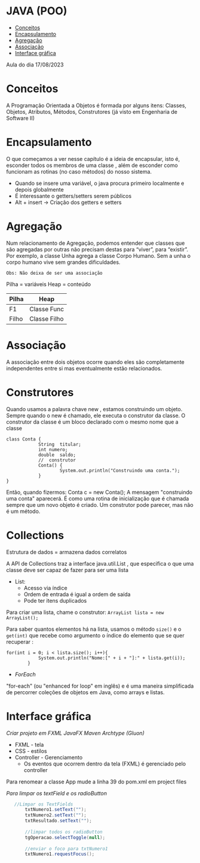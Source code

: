 # JAVA (POO)
  - [Conceitos](#conceitos)
  - [Encapsulamento](#encapsulamento)
  - [Agregação](#agregação)
  - [Associação](#associação)
  - [Interface gráfica](#interface-grafica)


Aula do dia 17/08/2023

# Conceitos

A Programação Orientada a Objetos é formada por alguns itens: Classes, Objetos, Atributos, Métodos, Construtores (já visto em Engenharia de Software II)

# Encapsulamento

O	que	começamos	a	ver	nesse	capítulo	é	a	ideia	de	encapsular,	isto	é,	esconder	todos	os	membros	de
uma	 classe	,	 além	 de	 esconder	 como	funcionam	 as	 rotinas	 (no	 caso	métodos)	 do
nosso	sistema.

* Quando se insere uma variável, o java procura primeiro localmente e depois globalmente
* É interessante o getters/setters serem públicos
* Alt + insert ->  Criação dos getters e setters

# Agregação

Num relacionamento de Agregação, podemos entender que classes que são agregadas por outras não precisam destas para “viver”, para “existir”. Por exemplo, a classe Unha agrega a classe Corpo Humano. Sem a unha o corpo humano vive sem grandes dificuldades.

````
Obs: Não deixa de ser uma associação
````


Pilha = variáveis
Heap = conteúdo

| Pilha          | Heap |
| -------------  | ------------- |
| F1             | Classe Func  |
| Filho          | Classe Filho  |


# Associação

A associação entre dois objetos ocorre quando eles são completamente independentes entre si mas eventualmente estão relacionados.

# Construtores

Quando	usamos	a	palavra	chave		new	,	estamos	construindo	um	objeto.	Sempre	quando	o		new		 é
chamado,	ele	executa	o	construtor	da	classe.	O	construtor	da	classe	é	um	bloco	declarado	com	o mesmo
nome	que	a	classe

    class Conta	{
				String	titular;
				int	numero;
				double	saldo;
				//	construtor
				Conta()	{
						System.out.println("Construindo	uma conta.");
				}
    }
Então,	quando	fizermos:
Conta	c	=	new	Conta();
A	mensagem	"construindo	uma	conta"	aparecerá.	É	como	uma	rotina	de	inicialização	que	é	chamada
sempre	que	um	novo	objeto	é	criado.	Um	construtor	pode	parecer,	mas	não	é	um	método.

# Collections

Estrutura de dados = armazena dados correlatos

A API de Collections traz a interface java.util.List , que especifica o que uma classe deve ser
capaz de fazer para ser uma lista

- List:
  - Acesso via índice
  - Ordem de entrada é igual a ordem de saída
  - Pode ter itens duplicados

Para criar uma lista, chame o construtor:  `ArrayList lista = new ArrayList();`

Para saber quantos elementos há na lista, usamos o método `size()` e o `get(int)` que recebe como argumento o índice do elemento que se quer
recuperar :
```
for(int i = 0; i < lista.size(); i++){
            System.out.println("Nome:[" + i + "]:" + lista.get(i));
        }
```

* *ForEach*

"for-each" (ou "enhanced for loop" em inglês) e é uma maneira simplificada de percorrer coleções de objetos em Java, como arrays e listas.

# Interface gráfica

*Criar projeto em FXML JavaFX Maven Archtype (Gluon)*

- FXML - tela
- CSS - estilos
- Controller - Gerenciamento
	- Os eventos que ocorrem dentro da tela (FXML) é gerenciado pelo controller

 Para renomear a classe App mude a linha 39 do pom.xml em project files

 *Para limpar os textField e os radioButton*

 ```java
	//Limpar os TextFields
        txtNumero1.setText("");
        txtNumero2.setText("");
        txtResultado.setText("");
        
        //limpar todos os radioButton
        tgOperacao.selectToggle(null);
        
        //enviar o foco para txtNumero1
        txtNumero1.requestFocus();
